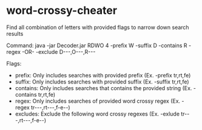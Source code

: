 # word-crossy-cheater
Find all combination of letters with provided flags to narrow down search results

Command: java -jar Decoder.jar RDWO 4 -prefix W -suffix D -contains R -regex -OR- -exclude D---,O---,R---

Flags:
- prefix: Only includes searches with provided prefix (Ex. -prefix tr,rt,fe)
- suffix: Only includes searches with provided suffix (Ex. -suffix tr,rt,fe)
- contains: Only includes searches that contains the provided string (Ex. -contains tr,rt,fe)
- regex: Only includes searches of provided word crossy regex (Ex. -regex tr---,rt---,f-e--)
- excludes: Exclude the following word crossy regexes (Ex. -exlude tr---,rt---,f-e--)
